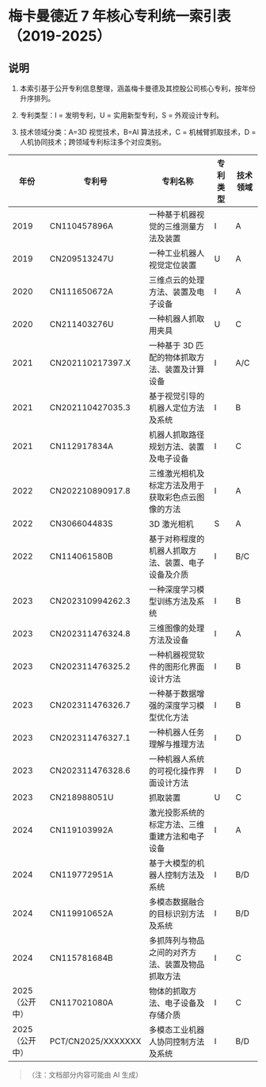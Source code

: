 # 梅卡曼德近 7 年核心专利统一索引表（2019-2025）

## 说明



1. 本索引基于公开专利信息整理，涵盖梅卡曼德及其控股公司核心专利，按年份升序排列。

2. 专利类型：I = 发明专利，U = 实用新型专利，S = 外观设计专利。

3. 技术领域分类：A=3D 视觉技术，B=AI 算法技术，C = 机械臂抓取技术，D = 人机协同技术；跨领域专利标注多个对应类别。



| 年份        | 专利号                | 专利名称                      | 专利类型 | 技术领域 |
| --------- | ------------------ | ------------------------- | ---- | ---- |
| 2019      | CN110457896A       | 一种基于机器视觉的三维测量方法及装置        | I    | A    |
| 2019      | CN209513247U       | 一种工业机器人视觉定位装置             | U    | A    |
| 2020      | CN111650672A       | 三维点云的处理方法、装置及电子设备         | I    | A    |
| 2020      | CN211403276U       | 一种机器人抓取用夹具                | U    | C    |
| 2021      | CN202110217397.X   | 一种基于 3D 匹配的物体抓取方法、装置及计算设备 | I    | A/C  |
| 2021      | CN202110427035.3   | 基于视觉引导的机器人定位方法及系统         | I    | B    |
| 2021      | CN112917834A       | 机器人抓取路径规划方法、装置及电子设备       | I    | C    |
| 2022      | CN202210890917.8   | 三维激光相机及标定方法及用于获取彩色点云图像的方法 | I    | A    |
| 2022      | CN306604483S       | 3D 激光相机                   | S    | A    |
| 2022      | CN114061580B       | 基于对称程度的机器人抓取方法、装置、电子设备及介质 | I    | B/C  |
| 2023      | CN202310994262.3   | 一种深度学习模型训练方法及系统           | I    | B    |
| 2023      | CN202311476324.8   | 三维图像的处理方法及设备              | I    | A    |
| 2023      | CN202311476325.2   | 一种机器视觉软件的图形化界面设计方法        | I    | B    |
| 2023      | CN202311476326.7   | 一种基于数据增强的深度学习模型优化方法       | I    | B    |
| 2023      | CN202311476327.1   | 一种机器人任务理解与推理方法            | I    | D    |
| 2023      | CN202311476328.6   | 一种机器人系统的可视化操作界面设计方法       | I    | D    |
| 2023      | CN218988051U       | 抓取装置                      | U    | C    |
| 2024      | CN119103992A       | 激光投影系统的标定方法、三维重建方法和电子设备   | I    | A    |
| 2024      | CN119772951A       | 基于大模型的机器人控制方法及系统          | I    | B/D  |
| 2024      | CN119910652A       | 多模态数据融合的目标识别方法及系统         | I    | B/D  |
| 2024      | CN115781684B       | 多抓阵列与物品之间的对齐方法、装置及物品抓取方法  | I    | C    |
| 2025（公开中） | CN117021080A       | 物体的抓取方法、电子设备及存储介质         | I    | C    |
| 2025（公开中） | PCT/CN2025/XXXXXXX | 多模态工业机器人协同控制方法及系统         | I    | B/D  |

> （注：文档部分内容可能由 AI 生成）